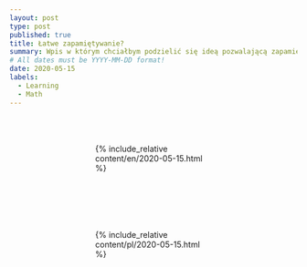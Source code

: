 ```yaml
---
layout: post
type: post
published: true
title: Łatwe zapamiętywanie?
summary: Wpis w którym chciałbym podzielić się ideą pozwalającą zapamiętywać te nawet najmniej interesujące informacje w wydajniejszy sposób. Przykład dotyczy wzorów z kombinatoryki, ale można ją też zastosować do innych rzeczy, szczególnie takich, które trudno sobie przyswoić.
# All dates must be YYYY-MM-DD format!
date: 2020-05-15
labels:
  - Learning
  - Math
---
```


<div class="ui top attached tabular menu">
  <span class="iconify icon-30" data-icon="pixelarticons:code" style="color: white; margin: auto 15px;"></span>

<a class="item active" data-tab="first"><span class="iconify icon-20" data-icon="twemoji:flag-england"></span></a>
<a class="item" data-tab="second"><span class="iconify icon-20" data-icon="emojione-v1:flag-for-poland"></span></a>

</div>

<!--
****************************************
ENGLISH TAB
****************************************
-->
<div class="ui bottom attached tab segment active mb-5" data-tab="first" style="padding: 50px 150px;">
     {% include_relative content/en/2020-05-15.html %}
</div>

<!--
****************************************
POLISH TAB
****************************************
-->
<div class="ui bottom attached tab segment mb-5" data-tab="second" style="padding: 50px 150px;">
     {% include_relative content/pl/2020-05-15.html %}
</div>
